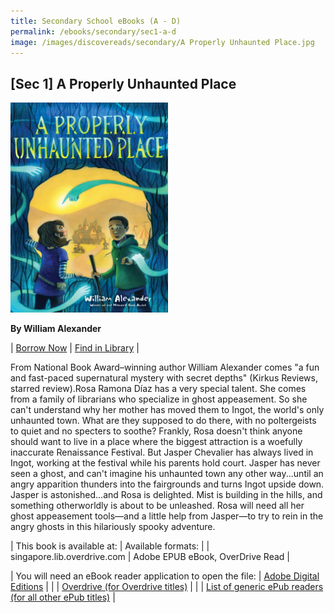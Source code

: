 ```yaml
---
title: Secondary School eBooks (A - D)
permalink: /ebooks/secondary/sec1-a-d
image: /images/discovereads/secondary/A Properly Unhaunted Place.jpg
---
```


## **[Sec 1] A Properly Unhaunted Place**

<img src="/images/discovereads/secondary/A Properly Unhaunted Place.jpg" style="width: 50%;">

**By William Alexander**

| [Borrow Now](https://go.nlb.gov.sg/r/eReads?p=c2lkPWFkNzE4MjdiLTFmZjktNGI4My1iNTg1LTc2ZTM0YWY0YWRhNyZkPWh0dHAlM2ElMmYlMmZzaW5nYXBvcmUubGliLm92ZXJkcml2ZS5jb20lMmZDb250ZW50RGV0YWlscy5odG0lM2ZJRCUzZGFkNzE4MjdiLTFmZjktNGI4My1iNTg1LTc2ZTM0YWY0YWRhNyZkdD1FQk9PS1MuT1ZFUkRSSVZFJmRpZD1hZDcxODI3Yi0xZmY5LTRiODMtYjU4NS03NmUzNGFmNGFkYTcmX25sYg%3d%3d) | [Find in Library](https://go.nlb.gov.sg/r/eReads?p=c2lkPWFkNzE4MjdiLTFmZjktNGI4My1iNTg1LTc2ZTM0YWY0YWRhNyZkPWh0dHAlM2ElMmYlMmZzZWFyY2gubmxiLmdvdi5zZyUyZlNlYXJjaCUzZnF1ZXJ5JTNkJTI2dGl0bGVxdWVyeSUzZEElMmJQcm9wZXJseSUyYlVuaGF1bnRlZCUyYlBsYWNlJTI2Y3JlYXRvcnF1ZXJ5JTNkV2lsbGlhbSUyYkFsZXhhbmRlciUyNnB1Ymxpc2hlcnF1ZXJ5JTNkJTI2c3ViamVjdHF1ZXJ5JTNkJTI2Y29udCUzZGJvb2slMjZtb2RlJTNkYWR2YW5jZWQmZHQ9RUJPT0tTLk9WRVJEUklWRSZkaWQ9YWQ3MTgyN2ItMWZmOS00YjgzLWI1ODUtNzZlMzRhZjRhZGE3Jl9ubGI%3d) |


From National Book Award–winning author William Alexander comes "a fun and fast-paced supernatural mystery with secret depths" (Kirkus Reviews, starred review).Rosa Ramona Díaz has a very special talent. She comes from a family of librarians who specialize in ghost appeasement. So she can't understand why her mother has moved them to Ingot, the world's only unhaunted town. What are they supposed to do there, with no poltergeists to quiet and no specters to soothe? Frankly, Rosa doesn't think anyone should want to live in a place where the biggest attraction is a woefully inaccurate Renaissance Festival. But Jasper Chevalier has always lived in Ingot, working at the festival while his parents hold court. Jasper has never seen a ghost, and can't imagine his unhaunted town any other way...until an angry apparition thunders into the fairgrounds and turns Ingot upside down. Jasper is astonished...and Rosa is delighted. Mist is building in the hills, and something otherworldly is about to be unleashed. Rosa will need all her ghost appeasement tools—and a little help from Jasper—to try to rein in the angry ghosts in this hilariously spooky adventure.


| This book is available at: | Available formats: |
| singapore.lib.overdrive.com | Adobe EPUB eBook, OverDrive Read |    

| You will need an eBook reader application to open the file: | [Adobe Digital Editions](http://www.adobe.com/products/digitaleditions/) |
| | [Overdrive (for Overdrive titles)](http://app.overdrive.com/) |
| | [List of generic ePub readers (for all other ePub titles)](http://eresources.nlb.gov.sg/Main/Help/EPUB) |

